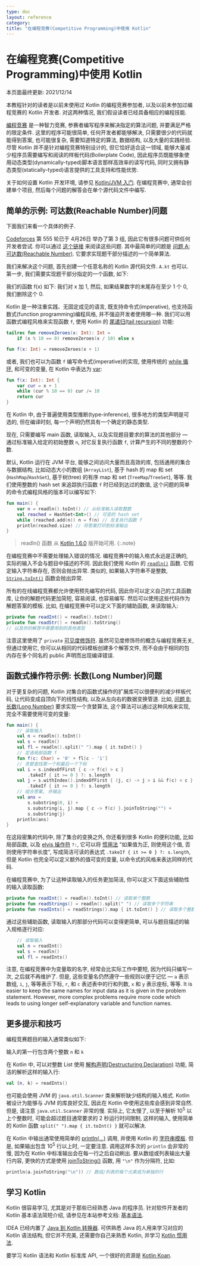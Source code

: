 ```yaml
---
type: doc
layout: reference
category:
title: "在编程竞赛(Competitive Programming)中使用 Kotlin"
---
```


# 在编程竞赛(Competitive Programming)中使用 Kotlin

本页面最终更新: 2021/12/14

本教程针对的读者是以前未使用过 Kotlin 的编程竞赛参加者, 以及以前未参加过编程竞赛的 Kotlin 开发者.
对这两种情况, 我们假设读者已经具备相应的编程技能.

[编程竞赛](https://en.wikipedia.org/wiki/Competitive_programming) 是一种智力竞赛,
参赛者编写程序来解决指定的算法问题, 并要满足严格的限定条件.
这里的程序可能很简单, 任何开发者都能够解决, 只需要很少的代码就能得到答案,
也可能很复杂, 需要知道特定的算法, 数据结构, 以及大量的实践经验.
尽管 Kotlin 并不是针对编程竞赛特别设计的, 但它恰好适合这一领域,
能够大量减少程序员需要编写和阅读的样板代码(Boilerplate Code),
因此程序员既能够象使用动态类型(dynamically-typed)脚本语言那样高效率的读写代码,
同时又拥有静态类型(statically-typed)语言提供的工具支持和性能优势.

关于如何设置 Kotlin 开发环境, 请参见 [Kotlin/JVM 入门](jvm/jvm-get-started.html).
在编程竞赛中, 通常会创建单个项目, 然后每个问题的解答会在单个源代码文件中编写.

## 简单的示例: 可达数(Reachable Number)问题

下面我们来看一个具体的例子.

[Codeforces](https://codeforces.com/)
第 555 轮已于 4月26日 举办了第 3 组, 因此它有很多问题可供任何开发者尝试.
你可以通过 [这个链接](https://codeforces.com/contest/1157) 来阅读这些问题.
其中最简单的问题是 [问题 A: 可达数(Reachable Number)](https://codeforces.com/contest/1157/problem/A).
它要求实现题干部分描述的一个简单算法.

我们来解决这个问题, 首先创建一个任意名称的 Kotlin 源代码文件. `A.kt` 也可以.
第一步, 我们需要实现题干部分指定的一个函数, 如下:

我们的函数 f(x) 如下: 我们对 x 加 1, 然后, 如果结果数字的末尾存在至少 1 个 0, 我们删除这个 0.

Kotlin 是一种注重实践、无固定成见的语言, 既支持命令式(imperative), 也支持函数式(function programming)编程风格,
并不强迫开发者使用哪一种.
我们可以用函数式编程风格来实现函数 `f`, 使用 Kotlin 的 [尾递归(tail recursion)](functions.html#tail-recursive-functions) 功能:

```kotlin
tailrec fun removeZeroes(x: Int): Int =
    if (x % 10 == 0) removeZeroes(x / 10) else x

fun f(x: Int) = removeZeroes(x + 1)
```

或者, 我们也可以为函数 `f` 编写命令式(imperative)的实现,
使用传统的 [while 循环](control-flow.html), 和可变的变量,
在 Kotlin 中表达为 [var](basic-syntax.html#variables):

```kotlin
fun f(x: Int): Int {
    var cur = x + 1
    while (cur % 10 == 0) cur /= 10
    return cur
}
```

在 Kotlin 中, 由于普遍使用类型推断(type-inference), 很多地方的类型声明是可选的,
但在编译时刻, 每一个声明仍然具有一个确定的静态类型.

现在, 只需要编写 main 函数, 读取输入, 以及实现题目要求的算法的其他部分 &mdash;
通过标准输入给定的初始整数 `n`, 对它反复执行函数 `f`, 计算产生的不同的整数的个数.

默认, Kotlin 运行在 JVM 平台, 能够之间访问大量而且高效的库,
包括通用的集合与数据结构, 比如动态大小的数组 (`ArrayList`),
基于 hash 的 map 和 set (`HashMap`/`HashSet`),
基于树(tree) 的有序 map 和 set (`TreeMap`/`TreeSet`), 等等.
我们使用整数的 hash set 来追踪执行函数 `f` 时已经到达过的数值,
这个问题的简单的命令式编程风格的版本可以编写如下:

```kotlin
fun main() {
    var n = readln().toInt() // 从标准输入读取整数
    val reached = HashSet<Int>() // 可变的 hash set
    while (reached.add(n)) n = f(n) // 反复执行函数 f
    println(reached.size) // 将答案打印到标准输出
}
```

> readln() 函数 从 [Kotlin 1.6.0](whatsnew16.html#new-readline-functions) 版开始可用.
{:.note}

在编程竞赛中不需要处理输入错误的情况. 编程竞赛中的输入格式永远是正确的, 实际的输入不会与题目中描述的不同.
因此我们使用 Kotlin 的 [`readln()`](https://kotlinlang.org/api/latest/jvm/stdlib/kotlin.io/readln.html) 函数.
它假定输入字符串存在, 否则会抛出异常.
类似的, 如果输入字符串不是整数, [`String.toInt()`](https://kotlinlang.org/api/latest/jvm/stdlib/kotlin.text/to-int.html)
函数会抛出异常.

所有的在线编程竞赛都允许使用预先编写的代码, 因此你可以定义自己的工具函数库,
让你的解题代码更加简短, 容易阅读, 也容易编写.
然后可以使用这些代码作为解题答案的模板.
比如, 在编程竞赛中可以定义下面的辅助函数, 来读取输入:

```kotlin
private fun readInt() = readln().toInt()
private fun readStr() = readln().toString()
// 以及你的解答中需要用到的其他类型
```

注意这里使用了 `private` [可见度修饰符](visibility-modifiers.html).
虽然可见度修饰符的概念与编程竞赛无关,
但通过使用它, 你可以从相同的代码模板创建多个解答文件, 而不会由于相同的包内存在多个同名的 public 声明而出现编译错误.

## 函数式操作符示例: 长数(Long Number)问题

对于更复杂的问题, Kotlin 对集合的函数式操作的扩展库可以很便利的减少样板代码,
让代码变成自顶向下的线性结构, 以及从左向右的数据变换管道.
比如, [问题 B: 长数(Long Number)](https://codeforces.com/contest/1157/problem/B)
要求实现一个贪婪算法, 这个算法可以通过这种风格来实现, 完全不需要使用可变的变量:

```kotlin
fun main() {
    // 读取输入
    val n = readln().toInt()
    val s = readln()
    val fl = readln().split(" ").map { it.toInt() }
    // 定语局部函数 f
    fun f(c: Char) = '0' + fl[c - '1']
    // 贪婪查找第一个和最后一个下标
    val i = s.indexOfFirst { c -> f(c) > c }
        .takeIf { it >= 0 } ?: s.length
    val j = s.withIndex().indexOfFirst { (j, c) -> j > i && f(c) < c }
        .takeIf { it >= 0 } ?: s.length
    // 组合答案, 并输出
    val ans =
        s.substring(0, i) +
        s.substring(i, j).map { c -> f(c) }.joinToString("") +
        s.substring(j)
    println(ans)
}
```

在这段密集的代码中, 除了集合的变换之外, 你还看到很多 Kotlin 的便利功能, 比如局部函数,
以及 [elvis 操作符](null-safety.html#elvis-operator) `?:`,
它可以将 [惯用法](idioms.html) "如果值为正, 则使用这个值, 否则使用字符串长度",
写成简洁可读的表达式 `.takeIf { it >= 0 } ?: s.length`,
但是 Kotlin 也完全可以定义额外的值可变的变量, 以命令式的风格来表达同样的代码.

在编程竞赛中, 为了让这种读取输入的任务更加简洁, 你可以定义下面这些辅助性的输入读取函数:

```kotlin
private fun readInt() = readln().toInt() // 读取单个整数
private fun readStrings() = readln().split(" ") // 读取多个字符串
private fun readInts() = readStrings().map { it.toInt() } // 读取多个整数
```

通过这些辅助函数, 读取输入的那部分代码可以变得更简单, 可以与题目描述的输入规格逐行对应:

```kotlin
    // 读取输入
    val n = readInt()
    val s = readln()
    val fl = readInts()
```

注意, 在编程竞赛中为变量取的名字, 经常会比实际工作中要短, 因为代码只编写一次, 之后就不再维护了.
但是, 这些变量名仍然遵守一些规则以便于记忆 &mdash;
`a` 表示数组, `i`, `j`, 等等表示下标, `r`, 和 `c` 表述表中的行和列数, `x` 和 `y` 表示座标, 等等.
It is easier to keep the same names for input data as it is given in the problem statement.
However, more complex problems require more code which leads to using longer self-explanatory
variable and function names.

## 更多提示和技巧

编程竞赛题目的输入通常类似如下:

输入的第一行包含两个整数 `n` 和 `k`

在 Kotlin 中, 可以对整数 List 使用 [解构声明(Destructuring Declaration)](destructuring-declarations.html) 功能,
简洁的解析这样的输入行:

```kotlin
val (n, k) = readInts()
```

也可能会使用 JVM 的 `java.util.Scanner` 类来解析缺少结构的输入格式.
Kotlin 被设计为能够与 JVM 的库良好交互, 因此在 Kotlin 中使用这些库会感到非常自然.
但是, 请注意 `java.util.Scanner` 非常的慢.
实际上, 它太慢了, 以至于解析 10<sup>5</sup> 以上个整数时, 可能会超过题目通常要求的 2 秒运行时间限制,
这样的输入, 使用简单的 Kotlin 函数 `split(" ").map { it.toInt() }` 就可以解决.

在 Kotlin 中输出通常使用简单的 [println(...)](https://kotlinlang.org/api/latest/jvm/stdlib/kotlin.io/println.html) 调用,
并使用 Kotlin 的 [字符串模板](basic-types.html#string-templates).
但是, 如果输出包含 10<sup>5</sup> 行以上时, 一定要注意.
调用这样多次的 `println` 会非常的慢, 因为在 Kotlin 中标准输出会在每一行之后自动刷出.
要从数组或列表输出大量行内容, 更快的方式是使用 [joinToString()](https://kotlinlang.org/api/latest/jvm/stdlib/kotlin.collections/join-to-string.html) 函数, 用 `"\n"` 作为分隔符, 比如:

```kotlin
println(a.joinToString("\n")) // 数组/列表的每个元素成为单独的行
```

## 学习 Kotlin

Kotlin 很容易学习, 尤其是对于那些已经熟悉 Java 的程序员.
针对软件开发者的 Kotlin 基本语法简短介绍, 请参见在本站参考文档: [基本语法](basic-syntax.html).

IDEA 已经内置了 [Java 到 Kotlin 转换器](https://www.jetbrains.com/help/idea/converting-a-java-file-to-kotlin-file.html).
可供熟悉 Java 的人用来学习对应的 Kotlin 语法结构,
但它并不完美, 还需要你自己来熟悉 Kotlin, 并学习 [Kotlin 惯用法](idioms.html).

要学习 Kotlin 语法和 Kotlin 标准库 API, 一个很好的资源是 [Kotlin Koan](koans.html).
